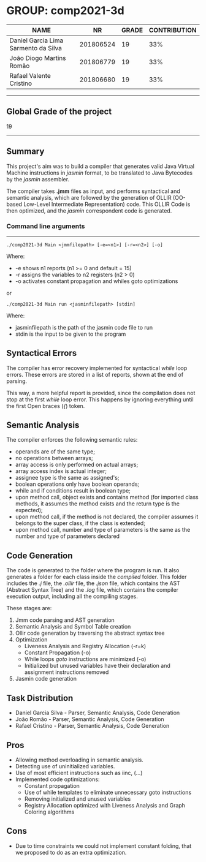 # GROUP: comp2021-3d


NAME | NR | GRADE | CONTRIBUTION
---| --- | --- | ---
Daniel Garcia Lima Sarmento da Silva | 201806524 | 19 | 33%
João Diogo Martins Romão | 201806779 | 19 | 33%
Rafael Valente Cristino | 201806680 | 19 | 33%

---

## Global Grade of the project

19

---
## Summary

This project's aim was to build a compiler that generates valid Java Virtual Machine instructions in *jasmin* format, to be translated to Java Bytecodes by the *jasmin* assembler.

The compiler takes **.jmm** files as input, and performs syntactical and semantic analysis, which are followed by the generation of OLLIR (OO-based Low-Level Intermediate Representation) code. This OLLIR Code is then optimized, and the *jasmin* correspondent code is generated.

### Command line arguments
---

```
./comp2021-3d Main <jmmfilepath> [-e=<n1>] [-r=<n2>] [-o]
```

Where:
  - -e shows n1 reports (n1 >= 0 and default = 15)
  - -r assigns the variables to n2 registers (n2 > 0)
  - -o activates constant propagation and whiles goto optimizations

or

```
./comp2021-3d Main run <jasminfilepath> [stdin]
```

Where:
  - jasminfilepath is the path of the jasmin code file to run
  - stdin is the input to be given to the program

## Syntactical Errors

The compiler has error recovery implemented for syntactical *while* loop errors. These errors are stored in a list of reports, shown at the end of parsing.

This way, a more helpful report is provided, since the compilation does not stop at the first *while* loop error. This happens by ignoring everything until the first Open braces (*{*) token. 


## Semantic Analysis

The compiler enforces the following semantic rules:

- operands are of the same type;
- no operations between arrays;
- array access is only performed on actual arrays;
- array access index is actual integer;
- assignee type is the same as assigned's;
- boolean operations only have boolean operands;
- while and if conditions result in boolean type;
- upon method call, object exists and contains method (for imported class methods, it assumes the method exists and the return type is the expected);
- upon method call, if the method is not declared, the compiler assumes it belongs to the super class, if the class is extended;
- upon method call, number and type of parameters is the same as the number and type of parameters declared

## Code Generation

The code is generated to the folder where the program is run. It also generates a folder for each class inside the *compiled* folder. This folder includes the *.j* file, the *.ollir* file, the *.json* file, which contains the AST (Abstract Syntax Tree) and the *.log* file, which contains the compiler execution output, including all the compiling stages.

These stages are:

1. Jmm code parsing and AST generation
2. Semantic Analysis and Symbol Table creation
3. Ollir code generation by traversing the abstract syntax tree
4. Optimization
    - Liveness Analysis and Registry Allocation (-r=k)
    - Constant Propagation (-o)
    - While loops *goto* instructions are minimized (-o)
    - Initialized but unused variables have their declaration and assignment instructions removed
5. Jasmin code generation

## Task Distribution

- Daniel Garcia Silva - Parser, Semantic Analysis, Code Generation
- João Romão - Parser, Semantic Analysis, Code Generation
- Rafael Cristino - Parser, Semantic Analysis, Code Generation


## Pros
 
- Allowing method overloading in semantic analysis.
- Detecting use of uninitialized variables.
- Use of most efficient instructions such as iinc, (...)
- Implemented code optimizations:
  - Constant propagation
  - Use of while templates to eliminate unnecessary goto instructions
  - Removing initialized and unused variables
  - Registry Allocation optimized with Liveness Analysis and Graph Coloring algorithms

## Cons

- Due to time constraints we could not implement constant folding, that we proposed to do as an extra optimization.